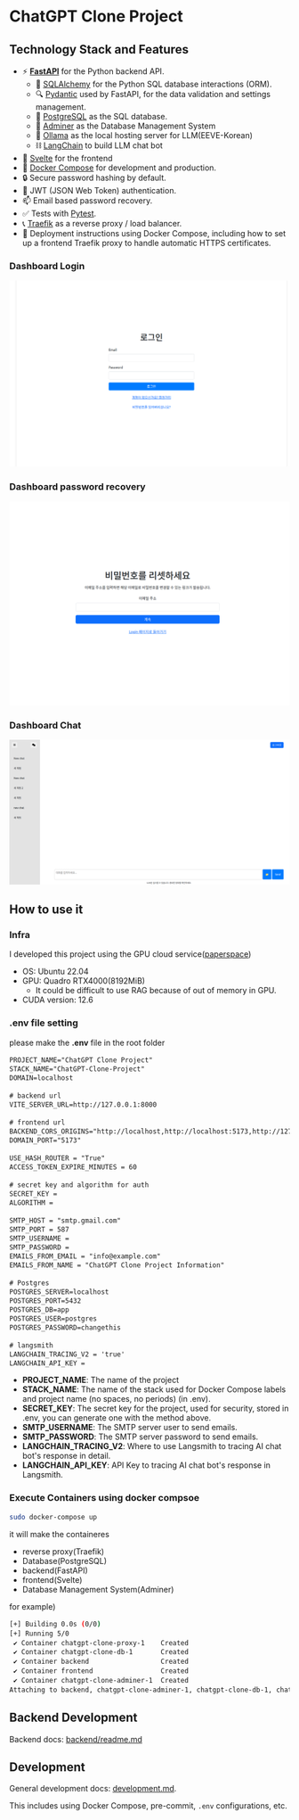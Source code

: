# ChatGPT Clone Project
## Technology Stack and Features

- ⚡ [**FastAPI**](https://fastapi.tiangolo.com) for the Python backend API.
    - 🧰 [SQLAlchemy](https://www.sqlalchemy.org/) for the Python SQL database interactions (ORM).
    - 🔍 [Pydantic](https://docs.pydantic.dev) used by FastAPI, for the data validation and settings management.
    - 💾 [PostgreSQL](https://www.postgresql.org) as the SQL database.
    - 📁 [Adminer](https://www.adminer.org/) as the Database Management System
    - 🤖 [Ollama](https://ollama.com/) as the local hosting server for LLM(EEVE-Korean)
    - ⛓️ [LangChain](https://www.langchain.com/) to build LLM chat bot
- 🚀 [Svelte](https://svelte.dev/) for the frontend
- 🐋 [Docker Compose](https://www.docker.com) for development and production.
- 🔒 Secure password hashing by default.
- 🔑 JWT (JSON Web Token) authentication.
- 📫 Email based password recovery.
- ✅ Tests with [Pytest](https://pytest.org).
- 📞 [Traefik](https://traefik.io) as a reverse proxy / load balancer.
- 🚢 Deployment instructions using Docker Compose, including how to set up a frontend Traefik proxy to handle automatic HTTPS certificates.

### Dashboard Login

[![API docs](imgs/login.png)](https://github.com/limJhyeok/ChatGPT-Clone)

### Dashboard password recovery
[![API docs](imgs/password_recovery.png)](https://github.com/limJhyeok/ChatGPT-Clone)

### Dashboard Chat
[![API docs](imgs/dashboard_chat.png)](https://github.com/limJhyeok/ChatGPT-Clone)

## How to use it
### Infra
I developed this project using the GPU cloud service([paperspace](https://www.paperspace.com/))
- OS: Ubuntu 22.04
- GPU: Quadro RTX4000(8192MiB)
  - It could be difficult to use RAG because of out of memory in GPU.
- CUDA version: 12.6

### .env file setting
please make the **.env** file in the root folder
```
PROJECT_NAME="ChatGPT Clone Project"
STACK_NAME="ChatGPT-Clone-Project"
DOMAIN=localhost

# backend url
VITE_SERVER_URL=http://127.0.0.1:8000

# frontend url
BACKEND_CORS_ORIGINS="http://localhost,http://localhost:5173,http://127.0.0.1:5173,https://localhost,https://localhost:5173,https://127.0.0.1:5173"
DOMAIN_PORT="5173"

USE_HASH_ROUTER = "True"
ACCESS_TOKEN_EXPIRE_MINUTES = 60

# secret key and algorithm for auth
SECRET_KEY =
ALGORITHM =

SMTP_HOST = "smtp.gmail.com"
SMTP_PORT = 587
SMTP_USERNAME =
SMTP_PASSWORD =
EMAILS_FROM_EMAIL = "info@example.com"
EMAILS_FROM_NAME = "ChatGPT Clone Project Information"

# Postgres
POSTGRES_SERVER=localhost
POSTGRES_PORT=5432
POSTGRES_DB=app
POSTGRES_USER=postgres
POSTGRES_PASSWORD=changethis

# langsmith
LANGCHAIN_TRACING_V2 = 'true'
LANGCHAIN_API_KEY =
```
- **PROJECT_NAME**:  The name of the project
- **STACK_NAME**: The name of the stack used for Docker Compose labels and project name (no spaces, no periods) (in .env).
- **SECRET_KEY**: The secret key for the project, used for security, stored in .env, you can generate one with the method above.
- **SMTP_USERNAME**: The SMTP server user to send emails.
- **SMTP_PASSWORD**: The SMTP server password to send emails.
- **LANGCHAIN_TRACING_V2**: Where to use Langsmith to tracing AI chat bot's response in detail.
- **LANGCHAIN_API_KEY**: API Key to tracing AI chat bot's response in Langsmith.

### Execute Containers using docker compsoe
```bash
sudo docker-compose up
```
it will make the containeres
- reverse proxy(Traefik)
- Database(PostgreSQL)
- backend(FastAPI)
- frontend(Svelte)
- Database Management System(Adminer)

for example)
```bash
[+] Building 0.0s (0/0)                                                                                                                                                               docker:default
[+] Running 5/0
 ✔ Container chatgpt-clone-proxy-1    Created                                                                                                                                                   0.0s
 ✔ Container chatgpt-clone-db-1       Created                                                                                                                                                   0.0s
 ✔ Container backend                  Created                                                                                                                                                   0.0s
 ✔ Container frontend                 Created                                                                                                                                                   0.0s
 ✔ Container chatgpt-clone-adminer-1  Created                                                                                                                                                   0.0s
Attaching to backend, chatgpt-clone-adminer-1, chatgpt-clone-db-1, chatgpt-clone-proxy-1, frontend
```

## Backend Development
Backend docs: [backend/readme.md](./backend/readme.md)

## Development

General development docs: [development.md](./development.md).

This includes using Docker Compose, pre-commit, `.env` configurations, etc.
